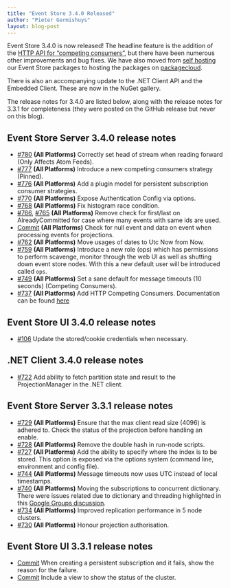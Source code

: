 ```yaml
---
title: "Event Store 3.4.0 Released"
author: "Pieter Germishuys"
layout: blog-post
---
```


Event Store 3.4.0 is now released! The headline feature is the addition of the [HTTP API for “competing consumers”](/docs/http-api/3.4.0/competing-consumers), but there have been numerous other improvements and bug fixes. We have also moved from [self hosting](https://apt-oss.eventstore.org/index.html) our Event Store packages to hosting the packages on [packagecloud](https://packagecloud.io/EventStore/EventStore-OSS).

There is also an accompanying update to the .NET Client API and the Embedded Client. These are now in the NuGet gallery.

The release notes for 3.4.0 are listed below, along with the release notes for 3.3.1 for completeness (they were posted on the GitHub release but never on this blog).

## Event Store Server 3.4.0 release notes

- [#780](https://github.com/EventStore/EventStore/pull/780) **(All Platforms)** Correctly set head of stream when reading forward (Only Affects Atom Feeds).
- [#777](https://github.com/EventStore/EventStore/pull/777) **(All Platforms)** Introduce a new competing consumers strategy (Pinned).
- [#776](https://github.com/EventStore/EventStore/pull/776) **(All Platforms)** Add a plugin model for persistent subscription consumer strategies.
- [#770](https://github.com/EventStore/EventStore/pull/770) **(All Platforms)** Expose Authentication Config via options.
- [#768](https://github.com/EventStore/EventStore/pull/768) **(All Platforms)** Fix histogram race condition.
- [#766](https://github.com/EventStore/EventStore/pull/766), [#765](https://github.com/EventStore/EventStore/pull/765) **(All Platforms)** Remove check for first/last on AlreadyCommitted for case where many events with same ids are used.
- [Commit](https://github.com/EventStore/EventStore/commit/1450ab78802f45b467d78cc40aa23f59625f1669) **(All Platforms)** Check for null event and data on event when processing events for projections.
- [#762](https://github.com/EventStore/EventStore/pull/762) **(All Platforms)** Move usages of dates to Utc Now from Now.
- [#759](https://github.com/EventStore/EventStore/pull/759) **(All Platforms)** Introduce a new role (ops) which has permissions to perform scavenge, monitor through the web UI as well as shutting down event store nodes. With this a new default user will be introduced called `ops`.
- [#749](https://github.com/EventStore/EventStore/pull/749) **(All Platforms)** Set a sane default for message timeouts (10 seconds) (Competing Consumers).
- [#737](https://github.com/EventStore/EventStore/pull/737) **(All Platforms)** Add HTTP Competing Consumers. Documentation can be found [here](https://eventstore.org/docs/http-api/3.4.0/competing-consumers/)

## Event Store UI 3.4.0 release notes

- [#106](https://github.com/EventStore/EventStore.UI/pull/106) Update the stored/cookie credentials when necessary.

## .NET Client 3.4.0 release notes

- [#722](https://github.com/EventStore/EventStore/pull/722) Add ability to fetch partition state and result to the ProjectionManager in the .NET client.

## Event Store Server 3.3.1 release notes

- [#729](https://github.com/EventStore/EventStore/pull/729) **(All Platforms)** Ensure that the max client read size (4096) is adhered to. Check the status of the projection before handling an enable.
- [#728](https://github.com/EventStore/EventStore/pull/728) **(All Platforms)** Remove the double hash in run-node scripts.
- [#727](https://github.com/EventStore/EventStore/pull/727) **(All Platforms)** Add the ability to specify where the index is to be stored. This option is exposed via the options system (command line, environment and config file).
- [#744](https://github.com/EventStore/EventStore/pull/744) **(All Platforms)** Message timeouts now uses UTC instead of local timestamps.
- [#740](https://github.com/EventStore/EventStore/pull/740) **(All Platforms)** Moving the subscriptions to concurrent dictionary. There were issues related due to dictionary and threading highlighted in this [Google Groups discussion](https://groups.google.com/forum/#!topic/event-store/991cAF157bM).
- [#734](https://github.com/EventStore/EventStore/pull/734) **(All Platforms)** Improved replication performance in 5 node clusters.
- [#730](https://github.com/EventStore/EventStore/pull/730) **(All Platforms)** Honour projection authorisation.

## Event Store UI 3.3.1 release notes

- [Commit](https://github.com/EventStore/EventStore.UI/commit/f177ebc7f4cfa76bcecb49479bfb15634cb9a534) When creating a persistent subscription and it fails, show the reason for the failure.
- [Commit](https://github.com/EventStore/EventStore.UI/commit/3383d8c827aff62d15c902d457634c388fc6e074) Include a view to show the status of the cluster.
